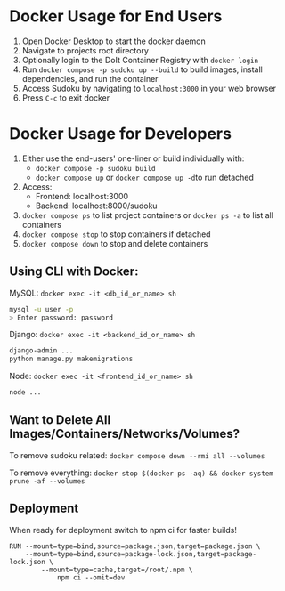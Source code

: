 # Docker Usage for End Users

1. Open Docker Desktop to start the docker daemon
2. Navigate to projects root directory
3. Optionally login to the DoIt Container Registry with `docker login`
4. Run `docker compose -p sudoku up --build` to build images, install dependencies, and run the container
5. Access Sudoku by navigating to `localhost:3000` in your web browser
6. Press `C-c` to exit docker

# Docker Usage for Developers

1. Either use the end-users' one-liner or build individually with:
   - `docker compose -p sudoku build`
   - `docker compose up` or `docker compose up -d`to run detached
2. Access:
   - Frontend: localhost:3000
   - Backend: localhost:8000/sudoku
3. `docker compose ps` to list project containers or `docker ps -a` to list all containers
4. `docker compose stop` to stop containers if detached
5. `docker compose down` to stop and delete containers

## Using CLI with Docker:

MySQL: `docker exec -it <db_id_or_name> sh`

```sh
mysql -u user -p
> Enter password: password
```

Django: `docker exec -it <backend_id_or_name> sh`

```sh
django-admin ...
python manage.py makemigrations
```

Node: `docker exec -it <frontend_id_or_name> sh`

```sh
node ...
```

## Want to Delete All Images/Containers/Networks/Volumes?

To remove sudoku related: `docker compose down --rmi all --volumes`

To remove everything: `docker stop $(docker ps -aq) && docker system prune -af --volumes`

## Deployment

When ready for deployment switch to npm ci for faster builds!

```
RUN --mount=type=bind,source=package.json,target=package.json \
    --mount=type=bind,source=package-lock.json,target=package-lock.json \
        --mount=type=cache,target=/root/.npm \
            npm ci --omit=dev
```
